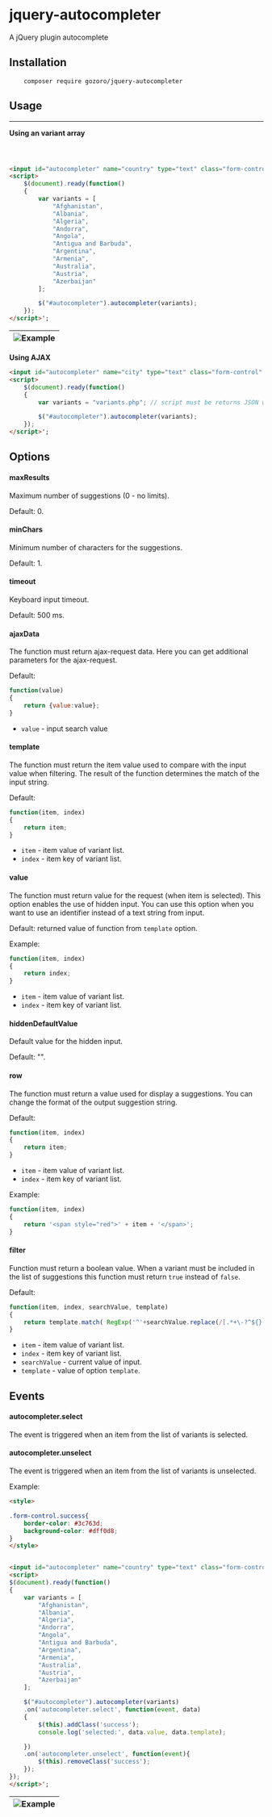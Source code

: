 # jquery-autocompleter
A jQuery plugin autocomplete





## Installation
```code
	composer require gozoro/jquery-autocompleter
```

## Usage
-----

**Using an variant array**

```html



<input id="autocompleter" name="country" type="text" class="form-control"  value="" autocomplete="off" />
<script>
	$(document).ready(function()
	{
		var variants = [
			"Afghanistan",
			"Albania",
			"Algeria",
			"Andorra",
			"Angola",
			"Antigua and Barbuda",
			"Argentina",
			"Armenia",
			"Australia",
			"Austria",
			"Azerbaijan"
		];

		$("#autocompleter").autocompleter(variants);
	});
</script>';
```


| ![Example](https://raw.githubusercontent.com/gozoro/jquery-autocompleter/main/images/autocompleter.gif) |
|-|

**Using AJAX**

```html
<input id="autocompleter" name="city" type="text" class="form-control"  value=""/>
<script>
	$(document).ready(function()
	{
		var variants = "variants.php"; // script must be returns JSON with an variant array

		$("#autocompleter").autocompleter(variants);
	});
</script>';
```

## Options

#### maxResults
Maximum number of suggestions (0 - no limits). 

Default: 0.

#### minChars
Minimum number of characters for the suggestions. 

Default: 1.

#### timeout
Keyboard input timeout.

Default: 500 ms.


#### ajaxData
The function must return ajax-request data. Here you can get additional parameters for the ajax-request.

Default:
```javascript
function(value)
{
	return {value:value};
}
```

- `value` - input search value

#### template
The function must return the item value used to compare with the input value when filtering.
The result of the function determines the match of the input string.

Default:
```javascript
function(item, index)
{
	return item;
}
```
- `item` - item value of variant list.
- `index` - item key of variant list.


#### value
The function must return value for the request (when item is selected).
This option enables the use of hidden input.
You can use this option when you want to use an identifier instead of a text string from input.

Default: returned value of function from `template` option.

Example:
```javascript
function(item, index)
{
	return index;
}
```

- `item` - item value of variant list.
- `index` - item key of variant list.

#### hiddenDefaultValue
Default value for the hidden input. 

Default: "".



#### row
The function must return a value used for display a suggestions.
You can change the format of the output suggestion string.

Default:
```javascript
function(item, index)
{
	return item;
}
```

- `item` - item value of variant list.
- `index` - item key of variant list.

Example:
```javascript
function(item, index)
{
	return '<span style="red">' + item + '</span>';
}
```


#### filter
Function must return a boolean value. 
When a variant must be included in the list of suggestions this function must return `true` instead of `false`.

Default:
```javascript
function(item, index, searchValue, template)
{
	return template.match( RegExp('^'+searchValue.replace(/[.*+\-?^${}()|[\]\\]/g, '\\$&'), 'i') );
}
```

- `item` - item value of variant list.
- `index` - item key of variant list.
- `searchValue` - current value of input.
- `template` - value of option `template`.


## Events

#### autocompleter.select

The event is triggered when an item from the list of variants is selected.


#### autocompleter.unselect

The event is triggered when an item from the list of variants is unselected.

Example:

```html
<style>

.form-control.success{
	border-color: #3c763d;
	background-color: #dff0d8;
}
</style>


<input id="autocompleter" name="country" type="text" class="form-control"  value="" autocomplete="off" />
<script>
$(document).ready(function()
{
	var variants = [
		"Afghanistan",
		"Albania",
		"Algeria",
		"Andorra",
		"Angola",
		"Antigua and Barbuda",
		"Argentina",
		"Armenia",
		"Australia",
		"Austria",
		"Azerbaijan"
	];

	$("#autocompleter").autocompleter(variants)
	.on('autocompleter.select', function(event, data)
	{
		$(this).addClass('success');
		console.log('selected:', data.value, data.template);

	})
	.on('autocompleter.unselect', function(event){
		$(this).removeClass('success');
	});
});
</script>';
```

| ![Example](https://raw.githubusercontent.com/gozoro/jquery-autocompleter/main/images/autocompleter.events.gif) |
|-|